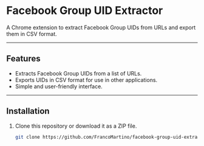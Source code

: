 # Facebook Group UID Extractor

A Chrome extension to extract Facebook Group UIDs from URLs and export them in CSV format.

---

## Features

- Extracts Facebook Group UIDs from a list of URLs.
- Exports UIDs in CSV format for use in other applications.
- Simple and user-friendly interface.

---

## Installation

1. Clone this repository or download it as a ZIP file.
   ```bash
   git clone https://github.com/FrancoMartino/facebook-group-uid-extractor.git
   ```

